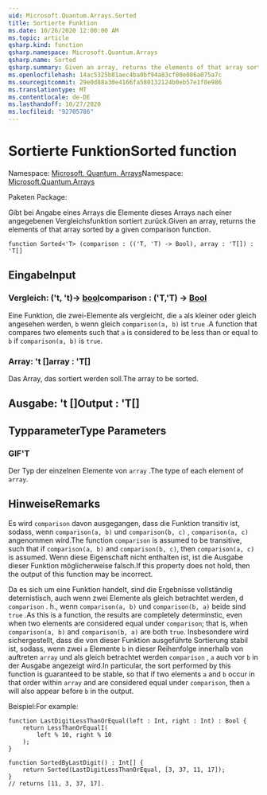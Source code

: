 ```yaml
---
uid: Microsoft.Quantum.Arrays.Sorted
title: Sortierte Funktion
ms.date: 10/26/2020 12:00:00 AM
ms.topic: article
qsharp.kind: function
qsharp.namespace: Microsoft.Quantum.Arrays
qsharp.name: Sorted
qsharp.summary: Given an array, returns the elements of that array sorted by a given comparison function.
ms.openlocfilehash: 14ac5325b81aec4ba0bf94a83cf00e086a075a7c
ms.sourcegitcommit: 29e0d88a30e4166fa580132124b0eb57e1f0e986
ms.translationtype: MT
ms.contentlocale: de-DE
ms.lasthandoff: 10/27/2020
ms.locfileid: "92705786"
---
```

# <a name="sorted-function"></a><span data-ttu-id="f7f1b-102">Sortierte Funktion</span><span class="sxs-lookup"><span data-stu-id="f7f1b-102">Sorted function</span></span>

<span data-ttu-id="f7f1b-103">Namespace: [Microsoft. Quantum. Arrays](xref:Microsoft.Quantum.Arrays)</span><span class="sxs-lookup"><span data-stu-id="f7f1b-103">Namespace: [Microsoft.Quantum.Arrays](xref:Microsoft.Quantum.Arrays)</span></span>

<span data-ttu-id="f7f1b-104">Paketen [](https://nuget.org/packages/)</span><span class="sxs-lookup"><span data-stu-id="f7f1b-104">Package: [](https://nuget.org/packages/)</span></span>


<span data-ttu-id="f7f1b-105">Gibt bei Angabe eines Arrays die Elemente dieses Arrays nach einer angegebenen Vergleichsfunktion sortiert zurück.</span><span class="sxs-lookup"><span data-stu-id="f7f1b-105">Given an array, returns the elements of that array sorted by a given comparison function.</span></span>

```qsharp
function Sorted<'T> (comparison : (('T, 'T) -> Bool), array : 'T[]) : 'T[]
```


## <a name="input"></a><span data-ttu-id="f7f1b-106">Eingabe</span><span class="sxs-lookup"><span data-stu-id="f7f1b-106">Input</span></span>

### <a name="comparison--tt---bool"></a><span data-ttu-id="f7f1b-107">Vergleich: ('t, 't)-> [bool](xref:microsoft.quantum.lang-ref.bool)</span><span class="sxs-lookup"><span data-stu-id="f7f1b-107">comparison : ('T,'T) -> [Bool](xref:microsoft.quantum.lang-ref.bool)</span></span>

<span data-ttu-id="f7f1b-108">Eine Funktion, die zwei-Elemente als vergleicht, die `a` als kleiner oder gleich angesehen werden, `b` wenn gleich `comparison(a, b)` ist `true` .</span><span class="sxs-lookup"><span data-stu-id="f7f1b-108">A function that compares two elements such that `a` is considered to be less than or equal to `b` if `comparison(a, b)` is `true`.</span></span>


### <a name="array--t"></a><span data-ttu-id="f7f1b-109">Array: 't []</span><span class="sxs-lookup"><span data-stu-id="f7f1b-109">array : 'T[]</span></span>

<span data-ttu-id="f7f1b-110">Das Array, das sortiert werden soll.</span><span class="sxs-lookup"><span data-stu-id="f7f1b-110">The array to be sorted.</span></span>



## <a name="output--t"></a><span data-ttu-id="f7f1b-111">Ausgabe: 't []</span><span class="sxs-lookup"><span data-stu-id="f7f1b-111">Output : 'T[]</span></span>



## <a name="type-parameters"></a><span data-ttu-id="f7f1b-112">Typparameter</span><span class="sxs-lookup"><span data-stu-id="f7f1b-112">Type Parameters</span></span>

### <a name="t"></a><span data-ttu-id="f7f1b-113">GIF</span><span class="sxs-lookup"><span data-stu-id="f7f1b-113">'T</span></span>

<span data-ttu-id="f7f1b-114">Der Typ der einzelnen Elemente von `array` .</span><span class="sxs-lookup"><span data-stu-id="f7f1b-114">The type of each element of `array`.</span></span>

## <a name="remarks"></a><span data-ttu-id="f7f1b-115">Hinweise</span><span class="sxs-lookup"><span data-stu-id="f7f1b-115">Remarks</span></span>

<span data-ttu-id="f7f1b-116">Es wird `comparison` davon ausgegangen, dass die Funktion transitiv ist, sodass, wenn `comparison(a, b)` und `comparison(b, c)` , `comparison(a, c)` angenommen wird.</span><span class="sxs-lookup"><span data-stu-id="f7f1b-116">The function `comparison` is assumed to be transitive, such that if `comparison(a, b)` and `comparison(b, c)`, then `comparison(a, c)` is assumed.</span></span> <span data-ttu-id="f7f1b-117">Wenn diese Eigenschaft nicht enthalten ist, ist die Ausgabe dieser Funktion möglicherweise falsch.</span><span class="sxs-lookup"><span data-stu-id="f7f1b-117">If this property does not hold, then the output of this function may be incorrect.</span></span>

<span data-ttu-id="f7f1b-118">Da es sich um eine Funktion handelt, sind die Ergebnisse vollständig deternistisch, auch wenn zwei Elemente als gleich betrachtet werden, d `comparison` . h., wenn `comparison(a, b)` und `comparison(b, a)` beide sind `true` .</span><span class="sxs-lookup"><span data-stu-id="f7f1b-118">As this is a function, the results are completely determinstic, even when two elements are considered equal under `comparison`; that is, when `comparison(a, b)` and `comparison(b, a)` are both `true`.</span></span>
<span data-ttu-id="f7f1b-119">Insbesondere wird sichergestellt, dass die von dieser Funktion ausgeführte Sortierung stabil ist, sodass, wenn zwei `a` Elemente `b` in dieser Reihenfolge innerhalb von auftreten `array` und als gleich betrachtet werden `comparison` , `a` auch vor `b` in der Ausgabe angezeigt wird.</span><span class="sxs-lookup"><span data-stu-id="f7f1b-119">In particular, the sort performed by this function is guaranteed to be stable, so that if two elements `a` and `b` occur in that order within `array` and are considered equal under `comparison`, then `a` will also appear before `b` in the output.</span></span>

<span data-ttu-id="f7f1b-120">Beispiel:</span><span class="sxs-lookup"><span data-stu-id="f7f1b-120">For example:</span></span>

```Q#
function LastDigitLessThanOrEqual(left : Int, right : Int) : Bool {
    return LessThanOrEqualI(
        left % 10, right % 10
    );
}

function SortedByLastDigit() : Int[] {
    return Sorted(LastDigitLessThanOrEqual, [3, 37, 11, 17]);
}
// returns [11, 3, 37, 17].
```